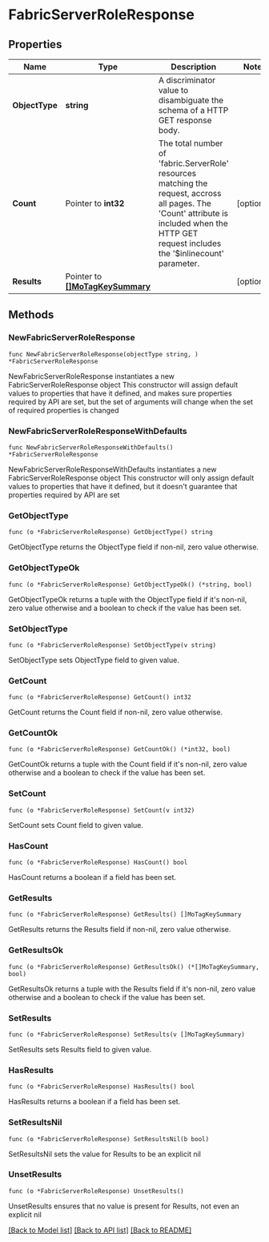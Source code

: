 # FabricServerRoleResponse

## Properties

Name | Type | Description | Notes
------------ | ------------- | ------------- | -------------
**ObjectType** | **string** | A discriminator value to disambiguate the schema of a HTTP GET response body. | 
**Count** | Pointer to **int32** | The total number of &#39;fabric.ServerRole&#39; resources matching the request, accross all pages. The &#39;Count&#39; attribute is included when the HTTP GET request includes the &#39;$inlinecount&#39; parameter. | [optional] 
**Results** | Pointer to [**[]MoTagKeySummary**](mo.TagKeySummary.md) |  | [optional] 

## Methods

### NewFabricServerRoleResponse

`func NewFabricServerRoleResponse(objectType string, ) *FabricServerRoleResponse`

NewFabricServerRoleResponse instantiates a new FabricServerRoleResponse object
This constructor will assign default values to properties that have it defined,
and makes sure properties required by API are set, but the set of arguments
will change when the set of required properties is changed

### NewFabricServerRoleResponseWithDefaults

`func NewFabricServerRoleResponseWithDefaults() *FabricServerRoleResponse`

NewFabricServerRoleResponseWithDefaults instantiates a new FabricServerRoleResponse object
This constructor will only assign default values to properties that have it defined,
but it doesn't guarantee that properties required by API are set

### GetObjectType

`func (o *FabricServerRoleResponse) GetObjectType() string`

GetObjectType returns the ObjectType field if non-nil, zero value otherwise.

### GetObjectTypeOk

`func (o *FabricServerRoleResponse) GetObjectTypeOk() (*string, bool)`

GetObjectTypeOk returns a tuple with the ObjectType field if it's non-nil, zero value otherwise
and a boolean to check if the value has been set.

### SetObjectType

`func (o *FabricServerRoleResponse) SetObjectType(v string)`

SetObjectType sets ObjectType field to given value.


### GetCount

`func (o *FabricServerRoleResponse) GetCount() int32`

GetCount returns the Count field if non-nil, zero value otherwise.

### GetCountOk

`func (o *FabricServerRoleResponse) GetCountOk() (*int32, bool)`

GetCountOk returns a tuple with the Count field if it's non-nil, zero value otherwise
and a boolean to check if the value has been set.

### SetCount

`func (o *FabricServerRoleResponse) SetCount(v int32)`

SetCount sets Count field to given value.

### HasCount

`func (o *FabricServerRoleResponse) HasCount() bool`

HasCount returns a boolean if a field has been set.

### GetResults

`func (o *FabricServerRoleResponse) GetResults() []MoTagKeySummary`

GetResults returns the Results field if non-nil, zero value otherwise.

### GetResultsOk

`func (o *FabricServerRoleResponse) GetResultsOk() (*[]MoTagKeySummary, bool)`

GetResultsOk returns a tuple with the Results field if it's non-nil, zero value otherwise
and a boolean to check if the value has been set.

### SetResults

`func (o *FabricServerRoleResponse) SetResults(v []MoTagKeySummary)`

SetResults sets Results field to given value.

### HasResults

`func (o *FabricServerRoleResponse) HasResults() bool`

HasResults returns a boolean if a field has been set.

### SetResultsNil

`func (o *FabricServerRoleResponse) SetResultsNil(b bool)`

 SetResultsNil sets the value for Results to be an explicit nil

### UnsetResults
`func (o *FabricServerRoleResponse) UnsetResults()`

UnsetResults ensures that no value is present for Results, not even an explicit nil

[[Back to Model list]](../README.md#documentation-for-models) [[Back to API list]](../README.md#documentation-for-api-endpoints) [[Back to README]](../README.md)


